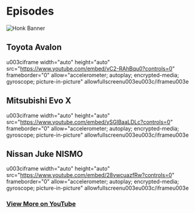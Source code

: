 # Episodes

![Honk Banner](https://i.snap.as/1EYezgX.png)

## Toyota Avalon
u003ciframe width="auto" height="auto" src="https://www.youtube.com/embed/vC2-RAhBqu0?controls=0" frameborder="0" allow="accelerometer; autoplay; encrypted-media; gyroscope; picture-in-picture" allowfullscreenu003eu003c/iframeu003e

## Mitsubishi Evo X
u003ciframe width="auto" height="auto" src="https://www.youtube.com/embed/ySGlBaaLDLc?controls=0" frameborder="0" allow="accelerometer; autoplay; encrypted-media; gyroscope; picture-in-picture" allowfullscreenu003eu003c/iframeu003e

## Nissan Juke NISMO
u003ciframe width="auto" height="auto" src="https://www.youtube.com/embed/28vwcuazfRw?controls=0" frameborder="0" allow="accelerometer; autoplay; encrypted-media; gyroscope; picture-in-picture" allowfullscreenu003eu003c/iframeu003e

### [View More on YouTube](http://bit.ly/dbhonkyt)